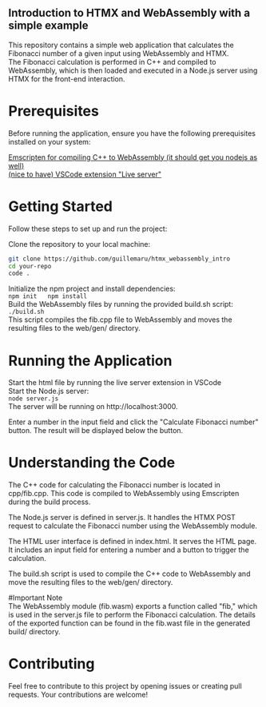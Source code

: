 ## Introduction to HTMX and WebAssembly with a simple example
This repository contains a simple web application that calculates the Fibonacci number of a given input using WebAssembly and HTMX.  
The Fibonacci calculation is performed in C++ and compiled to WebAssembly, which is then loaded and executed in a Node.js server using HTMX for the front-end interaction.  

# Prerequisites
Before running the application, ensure you have the following prerequisites installed on your system:  

[Emscripten for compiling C++ to WebAssembly (it should get you nodejs as well)](https://emscripten.org/docs/getting_started/downloads.html)  
[(nice to have) VSCode extension "Live server"](https://marketplace.visualstudio.com/items?itemName=ritwickdey.LiveServer)  

# Getting Started
Follow these steps to set up and run the project:  

Clone the repository to your local machine:  

```bash
git clone https://github.com/guillemaru/htmx_webassembly_intro  
cd your-repo  
code .
```
Initialize the npm project and install dependencies:  
`npm init  
npm install`  
Build the WebAssembly files by running the provided build.sh script:  
`./build.sh`  
This script compiles the fib.cpp file to WebAssembly and moves the resulting files to the web/gen/ directory.  

# Running the Application
Start the html file by running the live server extension in VSCode  
Start the Node.js server:  
`node server.js`  
The server will be running on http://localhost:3000.  

Enter a number in the input field and click the "Calculate Fibonacci number" button. The result will be displayed below the button.  

# Understanding the Code
The C++ code for calculating the Fibonacci number is located in cpp/fib.cpp. This code is compiled to WebAssembly using Emscripten during the build process.  

The Node.js server is defined in server.js. It handles the HTMX POST request to calculate the Fibonacci number using the WebAssembly module.  

The HTML user interface is defined in index.html. It serves the HTML page. It includes an input field for entering a number and a button to trigger the calculation.  

The build.sh script is used to compile the C++ code to WebAssembly and move the resulting files to the web/gen/ directory.  

#Important Note  
The WebAssembly module (fib.wasm) exports a function called "fib," which is used in the server.js file to perform the Fibonacci calculation. The details of the exported function can be found in the fib.wast file in the generated build/ directory.  

# Contributing
Feel free to contribute to this project by opening issues or creating pull requests. Your contributions are welcome!
